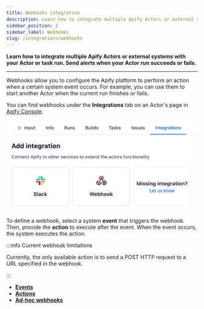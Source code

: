 ```yaml
---
title: Webhooks integration
description: Learn how to integrate multiple Apify Actors or external systems with your Actor or task run. Send alerts when your Actor run succeeds or fails.
sidebar_position: 2
sidebar_label: Webhooks
slug: /integrations/webhooks
---
```


**Learn how to integrate multiple Apify Actors or external systems with your Actor or task run. Send alerts when your Actor run succeeds or fails.**

---

Webhooks allow you to configure the Apify platform to perform an action when a certain system event occurs. For example, you can use them to start another Actor when the current run finishes or fails.

You can find webhooks under the **Integrations** tab on an Actor's page in [Apify Console](https://console.apify.com/actors).

![Integrations tab in Apify Console](../../images/integrations-tab.png)

To define a webhook, select a system **event** that triggers the webhook. Then, provide the **action** to execute after the event. When the event occurs, the system executes the action.

:::info Current webhook limitations

 Currently, the only available action is to send a POST HTTP request to a URL specified in the webhook.

:::

* [**Events**](/platform/integrations/webhooks/events)
* [**Actions**](/platform/integrations/webhooks/actions)
* [**Ad-hoc webhooks**](/platform/integrations/webhooks/ad-hoc-webhooks)
